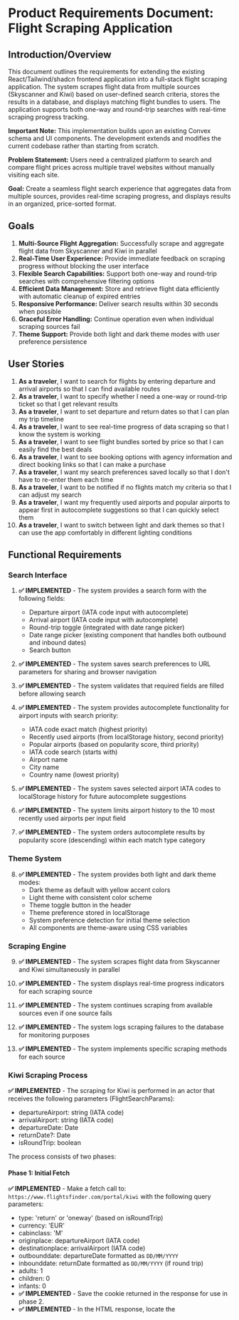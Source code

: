 # Product Requirements Document: Flight Scraping Application

## Introduction/Overview

This document outlines the requirements for extending the existing React/Tailwind/shadcn frontend application into a full-stack flight scraping application. The system scrapes flight data from multiple sources (Skyscanner and Kiwi) based on user-defined search criteria, stores the results in a database, and displays matching flight bundles to users. The application supports both one-way and round-trip searches with real-time scraping progress tracking.

**Important Note:** This implementation builds upon an existing Convex schema and UI components. The development extends and modifies the current codebase rather than starting from scratch.

**Problem Statement:** Users need a centralized platform to search and compare flight prices across multiple travel websites without manually visiting each site.

**Goal:** Create a seamless flight search experience that aggregates data from multiple sources, provides real-time scraping progress, and displays results in an organized, price-sorted format.

## Goals

1. **Multi-Source Flight Aggregation:** Successfully scrape and aggregate flight data from Skyscanner and Kiwi in parallel
2. **Real-Time User Experience:** Provide immediate feedback on scraping progress without blocking the user interface
3. **Flexible Search Capabilities:** Support both one-way and round-trip searches with comprehensive filtering options
4. **Efficient Data Management:** Store and retrieve flight data efficiently with automatic cleanup of expired entries
5. **Responsive Performance:** Deliver search results within 30 seconds when possible
6. **Graceful Error Handling:** Continue operation even when individual scraping sources fail
7. **Theme Support:** Provide both light and dark theme modes with user preference persistence

## User Stories

1. **As a traveler**, I want to search for flights by entering departure and arrival airports so that I can find available routes
2. **As a traveler**, I want to specify whether I need a one-way or round-trip ticket so that I get relevant results
3. **As a traveler**, I want to set departure and return dates so that I can plan my trip timeline
4. **As a traveler**, I want to see real-time progress of data scraping so that I know the system is working
5. **As a traveler**, I want to see flight bundles sorted by price so that I can easily find the best deals
6. **As a traveler**, I want to see booking options with agency information and direct booking links so that I can make a purchase
7. **As a traveler**, I want my search preferences saved locally so that I don't have to re-enter them each time
8. **As a traveler**, I want to be notified if no flights match my criteria so that I can adjust my search
9. **As a traveler**, I want my frequently used airports and popular airports to appear first in autocomplete suggestions so that I can quickly select them
10. **As a traveler**, I want to switch between light and dark themes so that I can use the app comfortably in different lighting conditions

## Functional Requirements

### Search Interface

1. **✅ IMPLEMENTED** - The system provides a search form with the following fields:

   - Departure airport (IATA code input with autocomplete)
   - Arrival airport (IATA code input with autocomplete)
   - Round-trip toggle (integrated with date range picker)
   - Date range picker (existing component that handles both outbound and inbound dates)
   - Search button

2. **✅ IMPLEMENTED** - The system saves search preferences to URL parameters for sharing and browser navigation

3. **✅ IMPLEMENTED** - The system validates that required fields are filled before allowing search

4. **✅ IMPLEMENTED** - The system provides autocomplete functionality for airport inputs with search priority:

   - IATA code exact match (highest priority)
   - Recently used airports (from localStorage history, second priority)
   - Popular airports (based on popularity score, third priority)
   - IATA code search (starts with)
   - Airport name
   - City name
   - Country name (lowest priority)

5. **✅ IMPLEMENTED** - The system saves selected airport IATA codes to localStorage history for future autocomplete suggestions

6. **✅ IMPLEMENTED** - The system limits airport history to the 10 most recently used airports per input field

7. **✅ IMPLEMENTED** - The system orders autocomplete results by popularity score (descending) within each match type category

### Theme System

8. **✅ IMPLEMENTED** - The system provides both light and dark theme modes:
   - Dark theme as default with yellow accent colors
   - Light theme with consistent color scheme
   - Theme toggle button in the header
   - Theme preference stored in localStorage
   - System preference detection for initial theme selection
   - All components are theme-aware using CSS variables

### Scraping Engine

9. **✅ IMPLEMENTED** - The system scrapes flight data from Skyscanner and Kiwi simultaneously in parallel

10. **✅ IMPLEMENTED** - The system displays real-time progress indicators for each scraping source

11. **✅ IMPLEMENTED** - The system continues scraping from available sources even if one source fails

12. **✅ IMPLEMENTED** - The system logs scraping failures to the database for monitoring purposes

13. **✅ IMPLEMENTED** - The system implements specific scraping methods for each source

### Kiwi Scraping Process

**✅ IMPLEMENTED** - The scraping for Kiwi is performed in an actor that receives the following parameters (FlightSearchParams):

- departureAirport: string (IATA code)
- arrivalAirport: string (IATA code)
- departureDate: Date
- returnDate?: Date
- isRoundTrip: boolean

The process consists of two phases:

#### Phase 1: Initial Fetch

**✅ IMPLEMENTED** - Make a fetch call to: `https://www.flightsfinder.com/portal/kiwi` with the following query parameters:

- type: 'return' or 'oneway' (based on isRoundTrip)
- currency: 'EUR'
- cabinclass: 'M'
- originplace: departureAirport (IATA code)
- destinationplace: arrivalAirport (IATA code)
- outbounddate: departureDate formatted as `DD/MM/YYYY`
- inbounddate: returnDate formatted as `DD/MM/YYYY` (if round trip)
- adults: 1
- children: 0
- infants: 0
- **✅ IMPLEMENTED** - Save the cookie returned in the response for use in phase 2.
- **✅ IMPLEMENTED** - In the HTML response, locate the <script> tag at the bottom of <body> and extract the value of the `_token` property (e.g., '\_token': 'iXTVMnr7mtz704XEsNmO4rsyltbn9HLTz459z9BQ').

#### Phase 2: Polling and Results Fetch

**✅ IMPLEMENTED** - Make a POST request to `https://www.flightsfinder.com/portal/kiwi/search` with:

- The cookie from phase 1
- The extracted token as '\_token' in the POST body
- All other parameters as in phase 1 (originplace, destinationplace, outbounddate, inbounddate, cabinclass, adults, children, infants, currency, type, bags-cabin: 0, bags-checked: 0)
- Use the same headers as the browser (see user example)
- **✅ IMPLEMENTED** - The response will be a string split by '|' into 7 parts:
  - The second part is the number of results
  - The seventh part is the actual results in HTML
- **✅ IMPLEMENTED** - Scrape the seventh part HTML to extract lists of:
  - ScrapedFlight
  - ScrapedBundle
  - ScrapedBookingOption

#### Entity Shapes

**✅ IMPLEMENTED** - **ScrapedFlight**

- flightNumber: string
- departureAirportIataCode: string (IATA code)
- arrivalAirportIataCode: string (IATA code)
- departureTime: string (HH:MM format, extracted from HTML)
- duration: number (duration in minutes, calculated from HTML departure/arrival times)
- connectionDurationFromPreviousFlight?: number // duration in minutes, parsed from connection string (e.g. "9h 55") after each flight in the HTML. Only present for flights after the first in a sequence.
- **✅ IMPLEMENTED** - **ScrapedBundle**
  - departureDate: string (YYYY-MM-DD format, extracted from HTML content like "Sat, 11 Oct 2025")
  - returnDate: string (YYYY-MM-DD format, extracted from HTML content like "Sat, 11 Oct 2025")
  - outboundFlights: array of ScrapedFlight objects
  - inboundFlights: array of ScrapedFlight objects
  - bookingOptions: array of ScrapedBookingOption objects
- **✅ IMPLEMENTED** - **ScrapedBookingOption**
  - agency: string
  - price: number
  - linkToBook: string
  - currency: string
  - extractedAt: Unix timestamp in ms

#### Database Insertion Order

**✅ IMPLEMENTED**

1. Insert scrapedFlights to flights table (bulk insert)
2. Insert scrapedBundles to bundles table (map outbound/inbound flights to DB ids from flights)
3. Insert scrapedBookingOptions to bookingOptions table (map to DB id from bundles)

#### Error Handling

**✅ IMPLEMENTED** - Log success and handle errors at each step.
**✅ IMPLEMENTED** - Ensure deduplication by using flight number, airports, and dates for flights.
**✅ IMPLEMENTED** - Handle 419 responses by always using the latest cookie from the previous poll response.

### Skyscanner Scraping Process

**✅ IMPLEMENTED** - The scraping for Skyscanner is performed in an actor that receives the following parameters (FlightSearchParams):

- departureAirport: string (IATA code)
- arrivalAirport: string (IATA code)
- departureDate: Date
- returnDate?: Date
- isRoundTrip: boolean

The process consists of two phases:

#### Phase 1: Initial Fetch

**✅ IMPLEMENTED** - Make a fetch call to: `https://www.flightsfinder.com/portal/sky` with the following query parameters:

- originplace: departureAirport (IATA code)
- destinationplace: arrivalAirport (IATA code)
- outbounddate: departureDate formatted as `YYYY-MM-DD`
- inbounddate: returnDate formatted as `YYYY-MM-DD` (if round trip)
- cabinclass: 'Economy'
- adults: 1
- children: 0
- infants: 0
- currency: 'EUR'
- **✅ IMPLEMENTED** - Save the cookie returned in the response for use in phase 2.
- **✅ IMPLEMENTED** - In the HTML response, locate the <script> tag at the bottom of <body> and extract the following values:
  - \_token
  - session
  - suuid
  - deeplink

#### Phase 2: Polling for Results

**✅ IMPLEMENTED** - Enter a polling loop:

- Make a POST request to `https://www.flightsfinder.com/portal/sky/poll` with:
  - The cookie from the previous request (always use the latest cookie from the last response, whether it's the phase 1 request or another polling request)
  - The extracted values (\_token, session, suuid, deeplink) in the POST body
  - Additional required parameters:
    - `noc`: Current timestamp in milliseconds (e.g., "1751580174779")
    - `s`: Site parameter set to "www"
    - `adults`: 1
    - `children`: 0
    - `infants`: 0
    - `currency`: "EUR"
  - Use the same headers as the browser (see user example)
- **✅ IMPLEMENTED** - The response will be a string split by '|' into 7 parts:
  - The first part is 'Y' or 'N'. If 'N', more results are available and you must poll again. If 'Y', all results have been received and polling can stop.
  - The second part is the number of total results to be expected
  - The seventh part is the actual results in HTML
- **✅ IMPLEMENTED** - Scrape the seventh part HTML to extract lists of:
  - ScrapedFlight
  - ScrapedBundle
  - ScrapedBookingOption
- **✅ IMPLEMENTED** - After each poll, update the cookie for the next request
- **✅ IMPLEMENTED** - Wait 100ms between polls
- **✅ IMPLEMENTED** - Once all results are received ('Y'), exit the polling loop and log success.

### Data Storage

14. **✅ IMPLEMENTED** - The system stores flight data in three main tables:

- **flights**: uniqueId, flightNumber, departureAirportId, arrivalAirportId, departureDateTime, arrivalDateTime
- **bundles**: uniqueId, searchId, outboundFlightIds (array), inboundFlightIds (array, optional for one-way)
- **bookingOptions**: uniqueId, targetId (bundle reference), agency, price, currency, linkToBook, extractedAt

15. **✅ IMPLEMENTED** - The system extends the airports table with a popularity score field:

    - **airports**: Add popularityScore field (integer, 0-1000) for ranking airports by popularity
    - Popularity scores should be based on airport size, passenger traffic, and route importance
    - Major hubs (JFK, LAX, LHR, CDG, etc.): 900-1000
    - Large international airports: 700-899
    - Medium regional airports: 400-699
    - Small domestic airports: 100-399
    - Very small airports: 0-99

16. **✅ IMPLEMENTED** - The system includes additional database tables:

    - **scrapeSessions**: Tracks scraping progress for real-time updates
    - **airlines**: Airline reference data
    - Search ID functionality for efficient bundle lookup

17. **✅ IMPLEMENTED** - The system handles duplicates based on uniqueId as follows:
    - **flights**: If duplicate uniqueId exists, keep the original flight
    - **bundles**: If duplicate uniqueId exists, keep the original bundle
    - **bookingOptions**: If duplicate uniqueId exists, replace the original with the new booking option
    - No duplicates should exist in any table

### Results Display

18. **✅ IMPLEMENTED** - The system displays bundles sorted by lowest available price

19. **✅ IMPLEMENTED** - The system calculates bundle price as the minimum price across all associated booking options

20. **✅ IMPLEMENTED** - The system shows "No flights match your search criteria" when no results are found

21. **✅ IMPLEMENTED** - The system displays booking options with agency information and booking links for each bundle

22. **✅ IMPLEMENTED** - The system provides additional sorting options:
    - Price (ascending)
    - Departure time
    - Flight duration

### UI Integration and Search-to-Results Flow

23. **✅ IMPLEMENTED** - The system integrates the search form with results display in a unified user experience

24. **✅ IMPLEMENTED** - The system implements a search hook that manages the entire search lifecycle:

    - Form validation and submission
    - Triggering scraping operations for both Kiwi and Skyscanner
    - Real-time progress tracking and updates
    - Results fetching and display
    - Error handling and user feedback

25. **✅ IMPLEMENTED** - The system wires up the search form to trigger scraping operations when submitted

26. **✅ IMPLEMENTED** - The system displays real-time scraping progress for both sources simultaneously

27. **✅ IMPLEMENTED** - The system handles all search states:

    - Initial state (no search performed)
    - Loading state (search in progress)
    - Results state (search completed with results)
    - Error state (search failed)
    - Empty results state (search completed with no results)

28. **✅ IMPLEMENTED** - The system implements proper state management to prevent multiple simultaneous searches

29. **✅ IMPLEMENTED** - The system provides clear user feedback for each state with appropriate loading indicators and error messages

30. **✅ IMPLEMENTED** - The system ensures the search form and results list work together seamlessly without layout shifts

31. **✅ IMPLEMENTED** - The system implements proper cleanup of previous search results when a new search is initiated

32. **✅ IMPLEMENTED** - The system uses URL-based routing for search parameters, allowing:
    - Shareable search URLs
    - Browser navigation (back/forward)
    - Bookmark support
    - Direct linking to searches

### Error Handling

33. **✅ IMPLEMENTED** - The system handles website structure changes gracefully by logging errors and continuing operation

34. **✅ IMPLEMENTED** - The system shows partial results if some scraping sources are unavailable

35. **✅ IMPLEMENTED** - The system provides clear error messages for invalid search parameters

### Data Transformation Layer (HTML Extraction)

**✅ IMPLEMENTED** - For this project, the data transformation layer consists of robust, source-specific HTML parsing and extraction logic. Each scraper (Kiwi, Skyscanner, etc.) implements its own logic to convert raw HTML (from the 7th part of the response) into standardized ScrapedFlight, ScrapedBundle, and ScrapedBookingOption entities.

**✅ IMPLEMENTED** - Each scraper has two phases, and the HTML returned in each phase is different. Phase 1 requires extraction of session/token data; Phase 2 requires extraction of flight/bundle/booking option entities. Separate extraction logic exists for each phase.

**✅ IMPLEMENTED** - This logic is modular and testable, as HTML extraction is a common source of bugs. The extractors work with real data instead of mock data:

- Extract actual flight dates from HTML content (e.g., "Sat, 11 Oct 2025") and convert to YYYY-MM-DD format
- Calculate actual flight durations from departure and arrival times in the HTML
- Parse date patterns in summary sections and other parts of the HTML
- Fall back to search parameters only if no date is found in the HTML
- Handle multi-leg flights where different legs may have different dates
- The extractors receive search parameters as fallback but prioritize actual HTML content

### Search ID Implementation

36. **✅ IMPLEMENTED** - The system includes a searchId field in bundles for efficient search matching:
    - Generated from: `{departureAirportIata}_{departureDateTimeMs}_{arrivalAirportIata}_{returnDateTimeMs}`
    - Indexed for fast lookup
    - Used by getBundlesForSearch for O(log n) performance
    - Backwards compatible with existing bundles without searchId

## Non-Goals (Out of Scope)

1. **User Authentication:** No user accounts or login system required
2. **Multi-City Searches:** Only one-way and round-trip searches supported
3. **Historical Price Tracking:** No price trend analysis or historical data
4. **Real-Time Notifications:** No price change alerts or push notifications
5. **Advanced Filtering:** No cabin class, airline, or price range filters initially
6. **Bundle Comparison:** No side-by-side comparison feature
7. **Admin Dashboard:** No administrative interface for monitoring or management
8. **Rate Limiting:** No sophisticated rate limiting or anti-blocking measures
9. **Data Refresh:** No automatic background data updates
10. **Favorites System:** No saved flights feature (to be implemented later)

## Design Considerations

### UI/UX Requirements

**✅ IMPLEMENTED** - Use existing shadcn components where possible, with modifications as needed
**✅ IMPLEMENTED** - Provide clear visual feedback for scraping progress
**✅ IMPLEMENTED** - Use intuitive icons and colors for different states (loading, success, error)
**✅ IMPLEMENTED** - Ensure accessibility compliance with proper ARIA labels and keyboard navigation
**✅ IMPLEMENTED** - Maintain consistent component sizing to prevent layout shifts (e.g., fixed width date picker that accommodates both single and round-trip date ranges)
**✅ IMPLEMENTED** - Theme support with light/dark modes and user preference persistence

### Component Modifications

**✅ IMPLEMENTED** - Extend existing form components to support IATA code inputs with autocomplete
**✅ IMPLEMENTED** - Add progress indicators for multi-source scraping
**✅ IMPLEMENTED** - Create bundle display cards with pricing and booking information
**✅ IMPLEMENTED** - Use existing date range picker component with integrated round-trip toggle for better UX
**✅ IMPLEMENTED** - Modify existing UI components to integrate with new flight search functionality
**✅ IMPLEMENTED** - Ensure new components follow existing design patterns and styling
**✅ IMPLEMENTED** - Implement airport search functionality with priority-based autocomplete
**✅ IMPLEMENTED** - Add theme toggle component for switching between light and dark modes

## Technical Considerations

### Convex Platform Requirements

**✅ IMPLEMENTED** - **Backend Framework:** The application is built on Convex platform
**✅ IMPLEMENTED** - **Database:** Extended existing Convex schema with additional tables and fields as needed
**✅ IMPLEMENTED** - **Real-time Updates:** Leverages Convex's real-time capabilities for scraping progress updates
**✅ IMPLEMENTED** - **Actions vs Functions:** Uses Convex actions for scraping operations (external API calls) and functions for data queries
**✅ IMPLEMENTED** - **Error Handling:** Implements proper error handling for Convex actions and functions
**✅ IMPLEMENTED** - **Rate Limiting:** Follows Convex's rate limiting guidelines for external API calls
**✅ IMPLEMENTED** - **Development Environment:** Uses Convex dev environment for all development and testing
**✅ IMPLEMENTED** - **Existing Codebase:** Built upon existing schema and UI components, extending rather than replacing

### Database Schema

**✅ IMPLEMENTED** - Extended existing Convex schema with the required tables for flight data
**✅ IMPLEMENTED** - Uses airport IDs (references to airports table) for flight departure and arrival locations
**✅ IMPLEMENTED** - Stores datetime values as Unix milliseconds for consistency
**✅ IMPLEMENTED** - Implements proper foreign key relationships between tables using Convex references
**✅ IMPLEMENTED** - Adds indexes for efficient querying by date ranges and airports
**✅ IMPLEMENTED** - Adds popularityScore field to airports table with index for autocomplete ordering
**✅ IMPLEMENTED** - Follows Convex naming conventions and schema design patterns
**✅ IMPLEMENTED** - Ensures compatibility with existing schema structure
**✅ IMPLEMENTED** - Includes searchId field in bundles for efficient search matching

### Scraping Architecture

**✅ IMPLEMENTED** - Implements modular scraping system for easy addition of new sources
**✅ IMPLEMENTED** - Uses Convex actions for all scraping operations to handle external API calls
**✅ IMPLEMENTED** - Implements retry logic for failed scraping attempts within Convex actions
**✅ IMPLEMENTED** - Stores scraping logs in Convex database for debugging and monitoring
**✅ IMPLEMENTED** - Uses Convex's real-time subscriptions to update UI with scraping progress
**✅ IMPLEMENTED** - Implements streaming approach for processing large result sets

### Performance Optimization

**✅ IMPLEMENTED** - Implements efficient Convex queries for bundle price calculation
**✅ IMPLEMENTED** - Uses Convex pagination for large result sets
**✅ IMPLEMENTED** - Optimizes scraping parallelization using Convex actions
**✅ IMPLEMENTED** - Optimizes airport autocomplete queries using popularity score indexing
**✅ IMPLEMENTED** - Follows Convex best practices for query optimization and indexing
**✅ IMPLEMENTED** - Implements searchId-based bundle lookup for O(log n) performance

### Engineering/Testability Note

**✅ IMPLEMENTED** - Each step of the scraping process (fetching, parsing, token/cookie extraction, entity extraction, DB insertion, etc.) is implemented in a way that is easily testable. This is critical for robust development and debugging, as scrapers are often a source of subtle bugs.

## Success Metrics

1. **Search Response Time:** 90% of searches complete within 30 seconds
2. **Scraping Success Rate:** 95% success rate for available sources
3. **Data Accuracy:** 100% of displayed prices match actual booking prices
4. **User Experience:** Zero UI blocking during scraping operations

## Recent Additions and Improvements

### Theme System

**✅ IMPLEMENTED** - Comprehensive light/dark theme support:

- CSS variables for consistent theming across all components
- Theme toggle in header
- System preference detection
- localStorage persistence
- Yellow accent color scheme in dark mode

### Enhanced Search Experience

**✅ IMPLEMENTED** - URL-based search parameters for:

- Shareable search links
- Browser navigation support
- Bookmark functionality
- Direct search access

### Real-time Progress Tracking

**✅ IMPLEMENTED** - Detailed scraping progress display:

- Individual source status tracking
- Progress indicators for each phase
- Error state handling
- Session-based progress monitoring

### Optimized Data Access

**✅ IMPLEMENTED** - SearchId implementation for efficient bundle lookup:

- Indexed searchId field
- O(log n) search performance
- Backwards compatibility
- Automatic searchId generation

### Enhanced UI Components

**✅ IMPLEMENTED** - Improved user interface:

- Compact results display
- Sorting options (price, time, duration)
- Theme-aware components
- Responsive design
- Booking options popup
- Airport autocomplete with history

---

**Document Version:** 1.0  
**Last Updated:** [Current Date]  
**Target Audience:** Junior developers implementing the flight scraping application

# In the database insertion/data processing section:

- To build `departureDateTime`, combine `departureDate` and `departureTime`, and adjust for the timezone offset of the departure airport (timezone is found in the airports table).
- To build `arrivalDateTime`, add the `duration` (in minutes) to the `departureDateTime`.
- The extractor output does NOT include `departureDateTime` or `arrivalDateTime` fields; these are computed during data processing.
